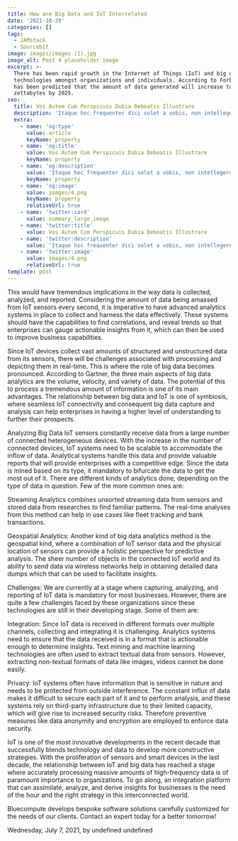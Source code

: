 ```yaml
---
title: How are Big Data and IoT Interrelated
date: '2021-10-29'
categories: []
tags:
  - JAMstack
  - Sourcebit
image: images/images (1).jpg
image_alt: Post 4 placeholder image
excerpt: >-
  There has been rapid growth in the Internet of Things (IoT) and big data
  technologies amongst organizations and individuals. According to Forbes, it
  has been predicted that the amount of data generated will increase to 175
  zettabytes by 2025.
seo:
  title: Vos Autem Cum Perspicuis Dubia Debeatis Illustrare
  description: 'Itaque hoc frequenter dici solet a vobis, non intellegere nos'
  extra:
    - name: 'og:type'
      value: article
      keyName: property
    - name: 'og:title'
      value: Vos Autem Cum Perspicuis Dubia Debeatis Illustrare
      keyName: property
    - name: 'og:description'
      value: 'Itaque hoc frequenter dici solet a vobis, non intellegere nos'
      keyName: property
    - name: 'og:image'
      value: images/4.png
      keyName: property
      relativeUrl: true
    - name: 'twitter:card'
      value: summary_large_image
    - name: 'twitter:title'
      value: Vos Autem Cum Perspicuis Dubia Debeatis Illustrare
    - name: 'twitter:description'
      value: 'Itaque hoc frequenter dici solet a vobis, non intellegere nos'
    - name: 'twitter:image'
      value: images/4.png
      relativeUrl: true
template: post
---
```

This would have tremendous implications in the way data is collected, analyzed, and reported. Considering the amount of data being amassed from IoT sensors every second, it is imperative to have advanced analytics systems in place to collect and harness the data effectively. These systems should have the capabilities to find correlations, and reveal trends so that enterprises can gauge actionable insights from it, which can then be used to improve business capabilities.

Since IoT devices collect vast amounts of structured and unstructured data from its sensors, there will be challenges associated with processing and depicting them in real-time. This is where the role of big data becomes pronounced. According to Gartner, the three main aspects of big data analytics are the volume, velocity, and variety of data. The potential of this to process a tremendous amount of information is one of its main advantages. The relationship between big data and IoT is one of symbiosis, where seamless IoT connectivity and consequent big data capture and analysis can help enterprises in having a higher level of understanding to further their prospects.

Analyzing Big Data IoT sensors constantly receive data from a large number of connected heterogeneous devices. With the increase in the number of connected devices, IoT systems need to be scalable to accommodate the inflow of data. Analytical systems handle this data and provide valuable reports that will provide enterprises with a competitive edge. Since the data is mined based on its type, it mandatory to bifurcate the data to get the most out of it. There are different kinds of analytics done, depending on the type of data in question. Few of the more common ones are:

Streaming Analytics combines unsorted streaming data from sensors and stored data from researches to find familiar patterns. The real-time analyses from this method can help in use cases like fleet tracking and bank transactions.

Geospatial Analytics: Another kind of big data analytics method is the geospatial kind, where a combination of IoT sensor data and the physical location of sensors can provide a holistic perspective for predictive analysis. The sheer number of objects in the connected IoT world and its ability to send data via wireless networks help in obtaining detailed data dumps which that can be used to facilitate insights.

Challenges: We are currently at a stage where capturing, analyzing, and reporting of IoT data is mandatory for most businesses. However, there are quite a few challenges faced by these organizations since these technologies are still in their developing stage. Some of them are:

Integration: Since IoT data is received in different formats over multiple channels, collecting and integrating it is challenging. Analytics systems need to ensure that the data received is in a format that is actionable enough to determine insights. Text mining and machine learning technologies are often used to extract textual data from sensors. However, extracting non-textual formats of data like images, videos cannot be done easily.

Privacy: IoT systems often have information that is sensitive in nature and needs to be protected from outside interference. The constant influx of data makes it difficult to secure each part of it and to perform analysis, and these systems rely on third-party infrastructure due to their limited capacity, which will give rise to increased security risks. Therefore preventive measures like data anonymity and encryption are employed to enforce data security.

IoT is one of the most innovative developments in the recent decade that successfully blends technology and data to develop more constructive strategies. With the proliferation of sensors and smart devices in the last decade, the relationship between IoT and big data has reached a stage where accurately processing massive amounts of high-frequency data is of paramount importance to organizations. To go along, an integration platform that can assimilate, analyze, and derive insights for businesses is the need of the hour and the right strategy in this interconnected world.

Bluecompute develops bespoke software solutions carefully customized for the needs of our clients. Contact an expert today for a better tomorrow!

Wednesday, July 7, 2021, by undefined undefined
